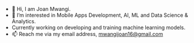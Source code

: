 - 👋 Hi, I am Joan Mwangi.
- 👀 I’m interested in Mobile Apps Development, AI, ML and Data Science & Analytics.
- Currently working on developing and training machine learning models.
- 📫 Reach me via my email address, mwangijoan16@gmail.com

<!---
Mwangi-joan/Mwangi-joan is a ✨ special ✨ repository because its `README.md` (this file) appears on your GitHub profile.
You can click the Preview link to take a look at your changes.
--->
